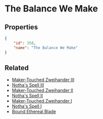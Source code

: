 # The Balance We Make

<no description available>

## Properties

```json
{
    "id": 358,
    "name": "The Balance We Make"
}
```

## Related

- [Maker-Touched Zweihander III](../items/20504-maker-touched-zweihander-iii.md)
- [Notha's Spell III](../items/20506-notha-s-spell-iii.md)
- [Maker-Touched Zweihander II](../items/20503-maker-touched-zweihander-ii.md)
- [Notha's Spell II](../items/20505-notha-s-spell-ii.md)
- [Maker-Touched Zweihander I](../items/20491-maker-touched-zweihander-i.md)
- [Notha's Spell I](../items/20492-notha-s-spell-i.md)
- [Bound Ethereal Blade](../items/20501-bound-ethereal-blade.md)

